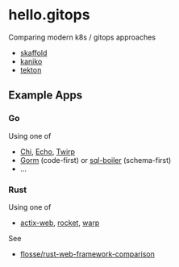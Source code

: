 # hello.gitops

Comparing modern k8s / gitops approaches

- [skaffold](https://skaffold.dev/)
- [kaniko](https://github.com/GoogleContainerTools/kaniko)
- [tekton](https://tekton.dev/)

## Example Apps

### Go

Using one of

- [Chi](https://github.com/go-chi/chi), [Echo](https://github.com/labstack/echo), [Twirp](https://github.com/twitchtv/twirp)
- [Gorm](https://github.com/go-gorm/gorm) (code-first) or [sql-boiler](https://github.com/volatiletech/sqlboiler) (schema-first)
- ...

### Rust

Using one of

- [actix-web](https://github.com/actix/actix-web), [rocket](https://github.com/SergioBenitez/rocket), [warp](https://github.com/seanmonstar/warp)

See

- [flosse/rust-web-framework-comparison](https://github.com/flosse/rust-web-framework-comparison)
